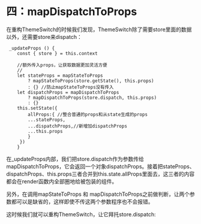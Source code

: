 # 四：mapDispatchToProps

在重构ThemeSwitch的时候我们发现，ThemeSwitch除了需要store里面的数据以外，还需要store来dispatch：

     _updateProps () {
    	const { store } = this.context
    
	    //额外传入props，让获取数据更加灵活方便
	    //
	    let stateProps = mapStateToProps
		    ? mapStateToProps(store.getState(), this.props)
		    : {} //防止mapStateToProps没有传入
	    let dispatchProps = mapDispatchToProps 
		    ? mapDispatchToProps(store.dispatch, this.props)
		    : {}
	    this.setState({ 
		    allProps:{ //整合普通的props和从state生成的props
		    ...stateProps,
		    ...dispatchProps,//新增加dispatchProps
		    ...this.props
		    }
	     })
    	}

在_updateProps内部，我们把store.dispatch作为参数传给mapDispatchToProps，它会返回一个对象dispatchProps。接着把stateProps、dispatchProps、this.props三者合并到this.state.allProps里面去，这三者的内容都会在render函数内全部圈地给被包装的组件。

另外，在调用mapStateToProps 和 mapDispatchToProps之前做判断，让两个参数都可以是缺省的，这样即使不传这两个参数程序也不会报错。

这时候我们就可以重构ThemeSwitch，让它拜托store.dispatch:



